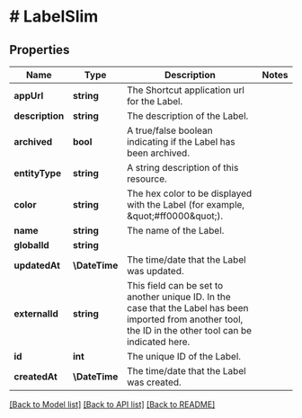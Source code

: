 # # LabelSlim

## Properties

Name | Type | Description | Notes
------------ | ------------- | ------------- | -------------
**appUrl** | **string** | The Shortcut application url for the Label. |
**description** | **string** | The description of the Label. |
**archived** | **bool** | A true/false boolean indicating if the Label has been archived. |
**entityType** | **string** | A string description of this resource. |
**color** | **string** | The hex color to be displayed with the Label (for example, \&quot;#ff0000\&quot;). |
**name** | **string** | The name of the Label. |
**globalId** | **string** |  |
**updatedAt** | **\DateTime** | The time/date that the Label was updated. |
**externalId** | **string** | This field can be set to another unique ID. In the case that the Label has been imported from another tool, the ID in the other tool can be indicated here. |
**id** | **int** | The unique ID of the Label. |
**createdAt** | **\DateTime** | The time/date that the Label was created. |

[[Back to Model list]](../../README.md#models) [[Back to API list]](../../README.md#endpoints) [[Back to README]](../../README.md)
